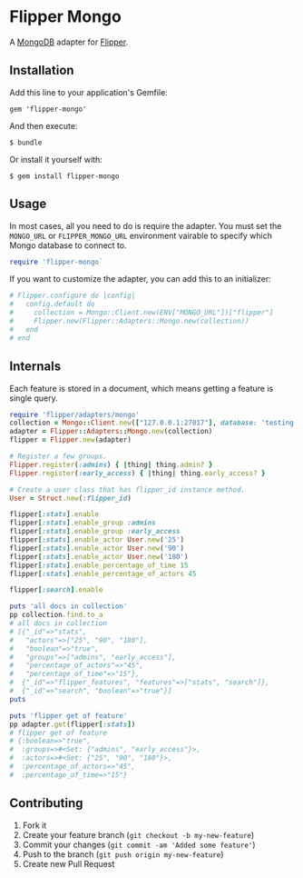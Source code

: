 # Flipper Mongo

A [MongoDB](https://github.com/mongodb/mongo-ruby-driver) adapter for [Flipper](https://github.com/jnunemaker/flipper).

## Installation

Add this line to your application's Gemfile:

    gem 'flipper-mongo'

And then execute:

    $ bundle

Or install it yourself with:

    $ gem install flipper-mongo

## Usage

In most cases, all you need to do is require the adapter. You must set the `MONGO_URL` or `FLIPPER_MONGO_URL` environment vairable to specify which Mongo database to connect to.

```ruby
require 'flipper-mongo`
```

If you want to customize the adapter, you can add this to an initializer:

```ruby
# Flipper.configure do |config|
#   config.default do
#     collection = Mongo::Client.new(ENV["MONGO_URL"])["flipper"]
#     Flipper.new(Flipper::Adapters::Mongo.new(collection))
#   end
# end
```

## Internals

Each feature is stored in a document, which means getting a feature is single query.

```ruby
require 'flipper/adapters/mongo'
collection = Mongo::Client.new(["127.0.0.1:27017"], database: 'testing')['flipper']
adapter = Flipper::Adapters::Mongo.new(collection)
flipper = Flipper.new(adapter)

# Register a few groups.
Flipper.register(:admins) { |thing| thing.admin? }
Flipper.register(:early_access) { |thing| thing.early_access? }

# Create a user class that has flipper_id instance method.
User = Struct.new(:flipper_id)

flipper[:stats].enable
flipper[:stats].enable_group :admins
flipper[:stats].enable_group :early_access
flipper[:stats].enable_actor User.new('25')
flipper[:stats].enable_actor User.new('90')
flipper[:stats].enable_actor User.new('180')
flipper[:stats].enable_percentage_of_time 15
flipper[:stats].enable_percentage_of_actors 45

flipper[:search].enable

puts 'all docs in collection'
pp collection.find.to_a
# all docs in collection
# [{"_id"=>"stats",
#   "actors"=>["25", "90", "180"],
#   "boolean"=>"true",
#   "groups"=>["admins", "early_access"],
#   "percentage_of_actors"=>"45",
#   "percentage_of_time"=>"15"},
#  {"_id"=>"flipper_features", "features"=>["stats", "search"]},
#  {"_id"=>"search", "boolean"=>"true"}]
puts

puts 'flipper get of feature'
pp adapter.get(flipper[:stats])
# flipper get of feature
# {:boolean=>"true",
#  :groups=>#<Set: {"admins", "early_access"}>,
#  :actors=>#<Set: {"25", "90", "180"}>,
#  :percentage_of_actors=>"45",
#  :percentage_of_time=>"15"}
```

## Contributing

1. Fork it
2. Create your feature branch (`git checkout -b my-new-feature`)
3. Commit your changes (`git commit -am 'Added some feature'`)
4. Push to the branch (`git push origin my-new-feature`)
5. Create new Pull Request
